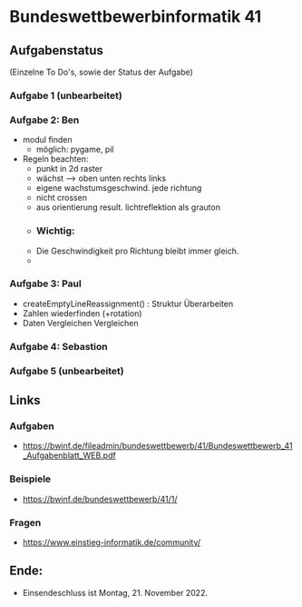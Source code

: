 # Bundeswettbewerbinformatik 41

## Aufgabenstatus
(Einzelne To Do's, sowie der Status  der Aufgabe)
### Aufgabe 1 (unbearbeitet)
### Aufgabe 2: Ben
- modul finden
  - möglich: pygame, pil
- Regeln beachten:
  - punkt in 2d raster
  - wächst --> oben unten rechts links
  - eigene wachstumsgeschwind. jede richtung
  - nicht crossen
  - aus orientierung result. lichtreflektion als grauton
  - ### Wichtig:
  - Die Geschwindigkeit pro Richtung bleibt immer gleich.
  - 
### Aufgabe 3: Paul
- createEmptyLineReassignment() : Struktur Überarbeiten
- Zahlen wiederfinden (+rotation)
- Daten Vergleichen Vergleichen


### Aufgabe 4: Sebastion
### Aufgabe 5 (unbearbeitet)

## Links
### Aufgaben
- https://bwinf.de/fileadmin/bundeswettbewerb/41/Bundeswettbewerb_41_Aufgabenblatt_WEB.pdf
### Beispiele
- https://bwinf.de/bundeswettbewerb/41/1/
### Fragen
- https://www.einstieg-informatik.de/community/



## Ende: 
- Einsendeschluss ist Montag, 21. November 2022.
